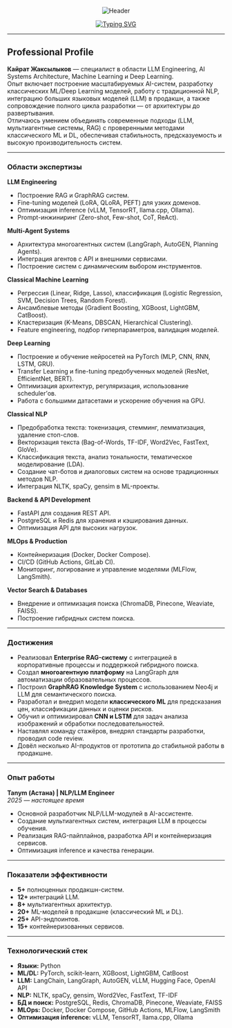 <div align="center">

![Header](https://capsule-render.vercel.app/api?type=waving&color=gradient&customColorList=0,2,2,5,30&height=250&section=header&text=Кайрат%20Жаксылыков&fontSize=60&fontColor=fff&animation=fadeIn&fontAlignY=35&desc=Junior%20LLM%20Engineer%20%7C%20AI%20Systems%20Architect&descAlignY=55&descSize=18)

</div>

<div align="center">
  
[![Typing SVG](https://readme-typing-svg.herokuapp.com?font=Fira+Code&pause=1000&color=2E9EF7&center=true&vCenter=true&width=600&lines=Junior+LLM+Engineer;Multi-Agent+Systems+Specialist;Production+AI+Applications;Enterprise+ML+Solutions)](https://git.io/typing-svg)

</div>

---

## Professional Profile

**Кайрат Жаксылыков** — специалист в области LLM Engineering, AI Systems Architecture, Machine Learning и Deep Learning.  
Опыт включает построение масштабируемых AI-систем, разработку классических ML/Deep Learning моделей, работу с традиционной NLP, интеграцию больших языковых моделей (LLM) в продакшн, а также сопровождение полного цикла разработки — от архитектуры до развертывания.  
Отличаюсь умением объединять современные подходы (LLM, мультиагентные системы, RAG) с проверенными методами классического ML и DL, обеспечивая стабильность, предсказуемость и высокую производительность систем.

---

### Области экспертизы

**LLM Engineering**
- Построение RAG и GraphRAG систем.
- Fine-tuning моделей (LoRA, QLoRA, PEFT) для узких доменов.
- Оптимизация inference (vLLM, TensorRT, llama.cpp, Ollama).
- Prompt-инжиниринг (Zero-shot, Few-shot, CoT, ReAct).

**Multi-Agent Systems**
- Архитектура многоагентных систем (LangGraph, AutoGEN, Planning Agents).
- Интеграция агентов с API и внешними сервисами.
- Построение систем с динамическим выбором инструментов.

**Classical Machine Learning**
- Регрессия (Linear, Ridge, Lasso), классификация (Logistic Regression, SVM, Decision Trees, Random Forest).
- Ансамблевые методы (Gradient Boosting, XGBoost, LightGBM, CatBoost).
- Кластеризация (K-Means, DBSCAN, Hierarchical Clustering).
- Feature engineering, подбор гиперпараметров, валидация моделей.

**Deep Learning**
- Построение и обучение нейросетей на PyTorch (MLP, CNN, RNN, LSTM, GRU).
- Transfer Learning и fine-tuning предобученных моделей (ResNet, EfficientNet, BERT).
- Оптимизация архитектур, регуляризация, использование scheduler’ов.
- Работа с большими датасетами и ускорение обучения на GPU.

**Classical NLP**
- Предобработка текста: токенизация, стемминг, лемматизация, удаление стоп-слов.
- Векторизация текста (Bag-of-Words, TF-IDF, Word2Vec, FastText, GloVe).
- Классификация текста, анализ тональности, тематическое моделирование (LDA).
- Создание чат-ботов и диалоговых систем на основе традиционных методов NLP.
- Интеграция NLTK, spaCy, gensim в ML-проекты.

**Backend & API Development**
- FastAPI для создания REST API.
- PostgreSQL и Redis для хранения и кэширования данных.
- Оптимизация API для высоких нагрузок.

**MLOps & Production**
- Контейнеризация (Docker, Docker Compose).
- CI/CD (GitHub Actions, GitLab CI).
- Мониторинг, логирование и управление моделями (MLFlow, LangSmith).

**Vector Search & Databases**
- Внедрение и оптимизация поиска (ChromaDB, Pinecone, Weaviate, FAISS).
- Построение гибридных систем поиска.

---

### Достижения

- Реализовал **Enterprise RAG-систему** с интеграцией в корпоративные процессы и поддержкой гибридного поиска.
- Создал **многоагентную платформу** на LangGraph для автоматизации образовательных процессов.
- Построил **GraphRAG Knowledge System** с использованием Neo4j и LLM для семантического поиска.
- Разработал и внедрил модели **классического ML** для предсказания цен, классификации данных и оценки рисков.
- Обучил и оптимизировал **CNN и LSTM** для задач анализа изображений и обработки последовательностей.
- Наставлял команду стажёров, внедрял стандарты разработки, проводил code review.
- Довёл несколько AI-продуктов от прототипа до стабильной работы в продакшне.

---

### Опыт работы

**Tanym (Астана) | NLP/LLM Engineer**  
*2025 — настоящее время*  
- Основной разработчик NLP/LLM-модулей в AI-ассистенте.
- Создание мультиагентных систем, интеграция LLM в процессы обучения.
- Реализация RAG-пайплайнов, разработка API и контейнеризация сервисов.
- Оптимизация inference и качества генерации.

---

### Показатели эффективности

- **5+** полноценных продакшн-систем.
- **12+** интеграций LLM.
- **8+** мультиагентных архитектур.
- **20+** ML-моделей в продакшне (классический ML и DL).
- **25+** API-эндпоинтов.
- **15+** контейнеризованных сервисов.

---

### Технологический стек

- **Языки:** Python  
- **ML/DL:** PyTorch, scikit-learn, XGBoost, LightGBM, CatBoost  
- **LLM:** LangChain, LangGraph, AutoGEN, vLLM, Hugging Face, OpenAI API  
- **NLP:** NLTK, spaCy, gensim, Word2Vec, FastText, TF-IDF  
- **БД и поиск:** PostgreSQL, Redis, ChromaDB, Pinecone, Weaviate, FAISS  
- **MLOps:** Docker, Docker Compose, GitHub Actions, MLFlow, LangSmith  
- **Оптимизация inference:** vLLM, TensorRT, llama.cpp, Ollama

